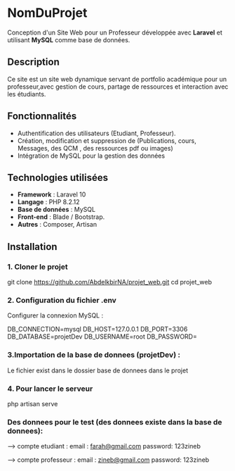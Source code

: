 # NomDuProjet

Conception d'un Site Web pour un Professeur développée avec **Laravel** et utilisant **MySQL** comme base de données.

## Description

Ce site est un site web dynamique servant de portfolio académique pour un professeur,avec gestion de cours, partage de ressources et interaction avec les étudiants.

## Fonctionnalités

- Authentification des utilisateurs (Etudiant, Professeur).
- Création, modification et suppression de (Publications, cours, Messages, des QCM , des ressources pdf ou images) 
- Intégration de MySQL pour la gestion des données

## Technologies utilisées

- **Framework** : Laravel 10
- **Langage** : PHP 8.2.12
- **Base de données** : MySQL
- **Front-end** : Blade / Bootstrap. 
- **Autres** : Composer, Artisan 

## Installation

### 1. Cloner le projet

git clone https://github.com/AbdelkbirNA/projet_web.git
cd projet_web 


### 2. Configuration du fichier .env 

Configurer la connexion MySQL :

DB_CONNECTION=mysql
DB_HOST=127.0.0.1
DB_PORT=3306
DB_DATABASE=projetDev
DB_USERNAME=root
DB_PASSWORD=

### 3.Importation de la base de donnees (projetDev) : 
Le fichier exist dans le dossier base de donnees dans le projet 

### 4. Pour lancer le serveur
php artisan serve



### Des donnees pour le test (des donnees existe dans la base de donnees): 

--> compte etudiant : email : farah@gmail.com  password: 123zineb

--> compte professeur : email : zineb@gmail.com   password: 123zineb